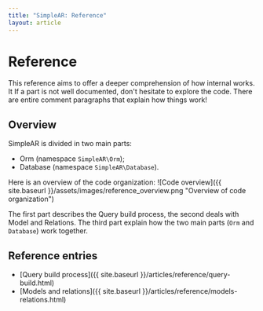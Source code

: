 ```yaml
---
title: "SimpleAR: Reference"
layout: article
---
```


# Reference

This reference aims to offer a deeper comprehension of how internal works. It
If a part is not well documented, don't hesitate to explore the code. There are
entire comment paragraphs that explain how things work!

## Overview

SimpleAR is divided in two main parts:

* Orm (namespace `SimpleAR\Orm`);
* Database (namespace `SimpleAR\Database`).

Here is an overview of the code organization:
![Code overview]({{ site.baseurl }}/assets/images/reference_overview.png
"Overview of code organization")

The first part describes the Query build process, the second deals with Model
and Relations. The third part explain how the two main parts (`Orm` and
`Database`) work together.

## Reference entries

* [Query build process]({{ site.baseurl }}/articles/reference/query-build.html)
* [Models and relations]({{ site.baseurl }}/articles/reference/models-relations.html)
